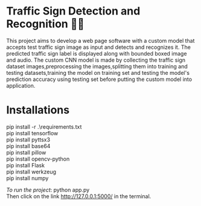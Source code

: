 # Traffic Sign Detection and Recognition 🚦🚥
This project aims to develop a web page software with a custom model that accepts test traffic sign image as input and detects and recognizes it. The predicted traffic sign label is displayed along with bounded boxed image and audio. The custom CNN model is made by collecting the traffic sign dataset images,preprocessing the images,splitting them into training and testing datasets,training the model on training set and testing the model's prediction accuracy using testing set before putting the custom model into application.

# Installations 
pip install -r .\requirements.txt </br>
pip install tensorflow </br>
pip install pyttsx3 </br>
pip install base64 </br>
pip install pillow </br>
pip install opencv-python </br>
pip install Flask </br>
pip install werkzeug </br>
pip install numpy 

*To run the project*: python app.py </br>
Then click on the link http://127.0.0.1:5000/ in the terminal.
